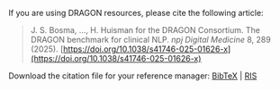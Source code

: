 If you are using DRAGON resources, please cite the following article:

> J. S. Bosma, …, H. Huisman for the DRAGON Consortium. The DRAGON benchmark for clinical NLP. *npj Digital Medicine* 8, 289 (2025). [https://doi.org/10.1038/s41746-025-01626-x](https://doi.org/10.1038/s41746-025-01626-x)

Download the citation file for your reference manager: [BibTeX](citation.bib) | [RIS](citation.ris)
